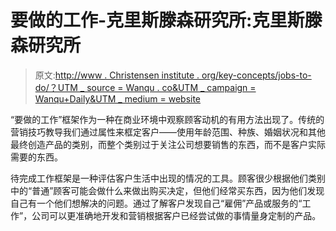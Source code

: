 # 要做的工作-克里斯滕森研究所:克里斯滕森研究所

> 原文:[http://www . Christensen institute . org/key-concepts/jobs-to-do/？UTM _ source = Wanqu . co&UTM _ campaign = Wanqu+Daily&UTM _ medium = website](http://www.christenseninstitute.org/key-concepts/jobs-to-be-done/?utm_source=wanqu.co&utm_campaign=Wanqu+Daily&utm_medium=website)



“要做的工作”框架作为一种在商业环境中观察顾客动机的有用方法出现了。传统的营销技巧教导我们通过属性来框定客户——使用年龄范围、种族、婚姻状况和其他最终创造产品的类别，而整个类别过于关注公司想要销售的东西，而不是客户实际需要的东西。

待完成工作框架是一种评估客户生活中出现的情况的工具。顾客很少根据他们类别中的“普通”顾客可能会做什么来做出购买决定，但他们经常买东西，因为他们发现自己有一个他们想解决的问题。通过了解客户发现自己“雇佣”产品或服务的“工作”，公司可以更准确地开发和营销根据客户已经尝试做的事情量身定制的产品。

